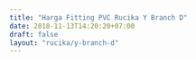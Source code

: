 ```yaml
---
title: "Harga Fitting PVC Rucika Y Branch D"
date: 2018-11-13T14:20:20+07:00
draft: false
layout: "rucika/y-branch-d"
---
```


